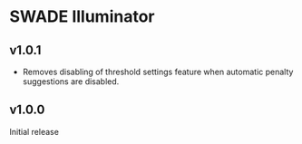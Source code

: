 # SWADE Illuminator

## v1.0.1

- Removes disabling of threshold settings feature when automatic penalty suggestions are disabled.

## v1.0.0

Initial release
